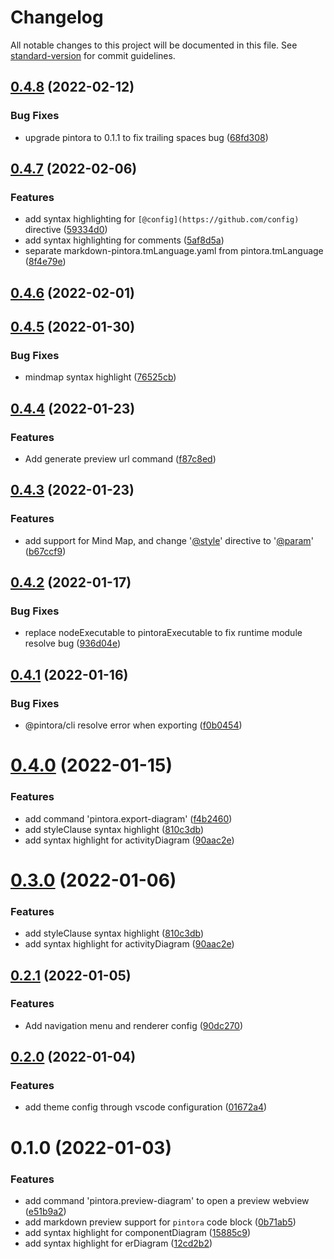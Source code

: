 # Changelog

All notable changes to this project will be documented in this file. See [standard-version](https://github.com/conventional-changelog/standard-version) for commit guidelines.

## [0.4.8](https://github.com/hikerpig/pintora-vscode/compare/v0.4.7...v0.4.8) (2022-02-12)


### Bug Fixes

* upgrade pintora to 0.1.1 to fix trailing spaces bug ([68fd308](https://github.com/hikerpig/pintora-vscode/commit/68fd308534e8341030c0b4ba512e4f64c187d907))



## [0.4.7](https://github.com/hikerpig/pintora-vscode/compare/v0.4.6...v0.4.7) (2022-02-06)


### Features

* add syntax highlighting for `[@config](https://github.com/config)` directive ([59334d0](https://github.com/hikerpig/pintora-vscode/commit/59334d047fe3ba3abd5517a75250ede246937d02))
* add syntax highlighting for comments ([5af8d5a](https://github.com/hikerpig/pintora-vscode/commit/5af8d5a76727e0a5de60f38502715ca8a517cb88))
* separate markdown-pintora.tmLanguage.yaml from pintora.tmLanguage ([8f4e79e](https://github.com/hikerpig/pintora-vscode/commit/8f4e79e5191e188e4e7d5babf44d2c96b2a6d15b))



## [0.4.6](https://github.com/hikerpig/pintora-vscode/compare/v0.4.5...v0.4.6) (2022-02-01)



## [0.4.5](https://github.com/hikerpig/pintora-vscode/compare/v0.4.4...v0.4.5) (2022-01-30)


### Bug Fixes

* mindmap syntax highlight ([76525cb](https://github.com/hikerpig/pintora-vscode/commit/76525cb18edc9b715ad35818662ada091bd724dc))



## [0.4.4](https://github.com/hikerpig/pintora-vscode/compare/v0.4.3...v0.4.4) (2022-01-23)


### Features

* Add generate preview url command ([f87c8ed](https://github.com/hikerpig/pintora-vscode/commit/f87c8ed5e2a4813fd024af77ef61cb6f2b8f1855))



## [0.4.3](https://github.com/hikerpig/pintora-vscode/compare/v0.4.2...v0.4.3) (2022-01-23)


### Features

* add support for Mind Map, and change '[@style](https://github.com/style)' directive to '[@param](https://github.com/config)' ([b67ccf9](https://github.com/hikerpig/pintora-vscode/commit/b67ccf9112676be1620e18c3098e38617799bfff))



## [0.4.2](https://github.com/hikerpig/pintora-vscode/compare/v0.4.1...v0.4.2) (2022-01-17)


### Bug Fixes

* replace nodeExecutable to  pintoraExecutable to fix runtime module resolve bug ([936d04e](https://github.com/hikerpig/pintora-vscode/commit/936d04e3a4ee128e1ce87bd99bb0f2a3133b2b44))



## [0.4.1](https://github.com/hikerpig/pintora-vscode/compare/v0.4.0...v0.4.1) (2022-01-16)


### Bug Fixes

* @pintora/cli resolve error when exporting ([f0b0454](https://github.com/hikerpig/pintora-vscode/commit/f0b04544faea062fbd2393f17b6b6ef98250917c))



# [0.4.0](https://github.com/hikerpig/pintora-vscode/compare/v0.2.1...v0.4.0) (2022-01-15)


### Features

* add command 'pintora.export-diagram' ([f4b2460](https://github.com/hikerpig/pintora-vscode/commit/f4b2460b1bb96c49fa0f08b5d3f0aaadb2d34fee))
* add styleClause syntax highlight ([810c3db](https://github.com/hikerpig/pintora-vscode/commit/810c3dbfe72c774fab08b1d085b190ca91b16de8))
* add syntax highlight for activityDiagram ([90aac2e](https://github.com/hikerpig/pintora-vscode/commit/90aac2ebe8d4528774e0e7c1aac1dfcbd4bd80a6))



# [0.3.0](https://github.com/hikerpig/pintora-vscode/compare/v0.2.1...v0.3.0) (2022-01-06)


### Features

* add styleClause syntax highlight ([810c3db](https://github.com/hikerpig/pintora-vscode/commit/810c3dbfe72c774fab08b1d085b190ca91b16de8))
* add syntax highlight for activityDiagram ([90aac2e](https://github.com/hikerpig/pintora-vscode/commit/90aac2ebe8d4528774e0e7c1aac1dfcbd4bd80a6))



## [0.2.1](https://github.com/hikerpig/pintora-vscode/compare/v0.2.0...v0.2.1) (2022-01-05)


### Features

* Add navigation menu and renderer config ([90dc270](https://github.com/hikerpig/pintora-vscode/commit/90dc270d8335d351d8a8dbc87fa430dc4787cf57))



## [0.2.0](https://github.com/hikerpig/pintora-vscode/compare/v0.1.0...v0.2.0) (2022-01-04)


### Features

* add theme config through vscode configuration ([01672a4](https://github.com/hikerpig/pintora-vscode/commit/01672a4266d972d0f669b75505c8ddd9fe0b9437))

# 0.1.0 (2022-01-03)


### Features

* add command 'pintora.preview-diagram' to open a preview webview ([e51b9a2](https://github.com/hikerpig/pintora-vscode/commit/e51b9a2b8ee230e70fcc963c12d1543055fd1a94))
* add markdown preview support for `pintora` code block ([0b71ab5](https://github.com/hikerpig/pintora-vscode/commit/0b71ab58ece2fd932240c5e2a132e6aef477930f))
* add syntax highlight for componentDiagram ([15885c9](https://github.com/hikerpig/pintora-vscode/commit/15885c9c4670be832e2a9a47ea30016f6518fa84))
* add syntax highlight for erDiagram ([12cd2b2](https://github.com/hikerpig/pintora-vscode/commit/12cd2b2bc9c3a773207e7fba959c81f779808ed8))
